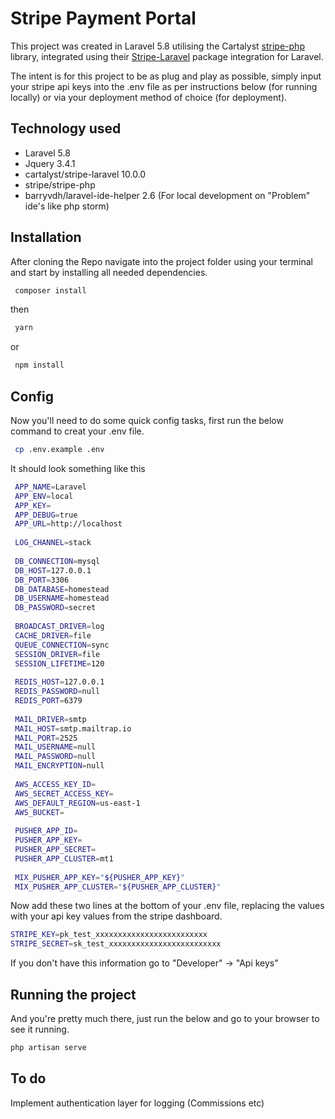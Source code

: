 # Stripe Payment Portal
This project was created in Laravel 5.8 utilising the Cartalyst [stripe-php](https://github.com/cartalyst/stripe) 
library, integrated using their [Stripe-Laravel](https://github.com/cartalyst/stripe-laravel) package integration for Laravel.

The intent is for this project to be as plug and play as possible, simply input your stripe api keys into the .env file as
per instructions below (for running locally) or via your deployment method of choice (for deployment).
## Technology used
* Laravel 5.8
* Jquery 3.4.1
* cartalyst/stripe-laravel 10.0.0
* stripe/stripe-php
* barryvdh/laravel-ide-helper 2.6 (For local development on "Problem" ide's like php storm)
## Installation
After cloning the Repo navigate into the project folder using your terminal and start by installing all needed dependencies.
```bash
 composer install
```
then
```bash
 yarn
```
or
```bash
 npm install
```
## Config
Now you'll need to do some quick config tasks, first run the below command to creat your .env file.
```bash
 cp .env.example .env
```
It should look something like this
```bash
 APP_NAME=Laravel
 APP_ENV=local
 APP_KEY=
 APP_DEBUG=true
 APP_URL=http://localhost
 
 LOG_CHANNEL=stack
 
 DB_CONNECTION=mysql
 DB_HOST=127.0.0.1
 DB_PORT=3306
 DB_DATABASE=homestead
 DB_USERNAME=homestead
 DB_PASSWORD=secret
 
 BROADCAST_DRIVER=log
 CACHE_DRIVER=file
 QUEUE_CONNECTION=sync
 SESSION_DRIVER=file
 SESSION_LIFETIME=120
 
 REDIS_HOST=127.0.0.1
 REDIS_PASSWORD=null
 REDIS_PORT=6379
 
 MAIL_DRIVER=smtp
 MAIL_HOST=smtp.mailtrap.io
 MAIL_PORT=2525
 MAIL_USERNAME=null
 MAIL_PASSWORD=null
 MAIL_ENCRYPTION=null
 
 AWS_ACCESS_KEY_ID=
 AWS_SECRET_ACCESS_KEY=
 AWS_DEFAULT_REGION=us-east-1
 AWS_BUCKET=
 
 PUSHER_APP_ID=
 PUSHER_APP_KEY=
 PUSHER_APP_SECRET=
 PUSHER_APP_CLUSTER=mt1
 
 MIX_PUSHER_APP_KEY="${PUSHER_APP_KEY}"
 MIX_PUSHER_APP_CLUSTER="${PUSHER_APP_CLUSTER}"
```
Now add these two lines at the bottom of your .env file, replacing the values with your api key values from the stripe dashboard.
```bash
STRIPE_KEY=pk_test_xxxxxxxxxxxxxxxxxxxxxxxxx
STRIPE_SECRET=sk_test_xxxxxxxxxxxxxxxxxxxxxxxxx
```
If you don't have this information go to "Developer" -> "Api keys"
## Running the project
And you're pretty much there, just run the below and go to your browser to see it running.
```bash
php artisan serve
```

## To do

Implement authentication layer for logging (Commissions etc)



